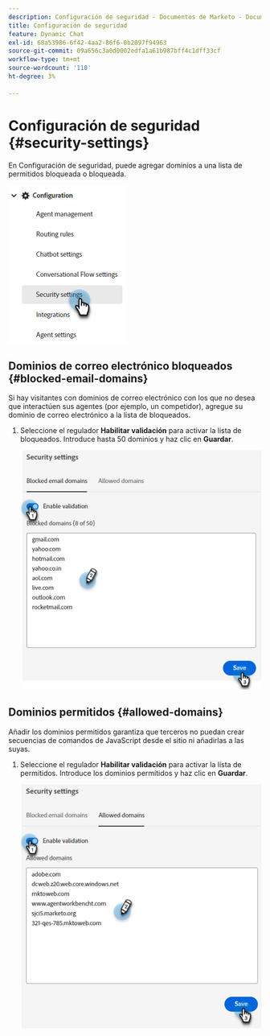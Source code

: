 ```yaml
---
description: Configuración de seguridad - Documentos de Marketo - Documentación del producto
title: Configuración de seguridad
feature: Dynamic Chat
exl-id: 68a53986-6f42-4aa2-86f6-0b2097f94963
source-git-commit: 09a656c3a0d0002edfa1a61b987bff4c1dff33cf
workflow-type: tm+mt
source-wordcount: '110'
ht-degree: 3%

---
```


# Configuración de seguridad {#security-settings}

En Configuración de seguridad, puede agregar dominios a una lista de permitidos bloqueada o bloqueada.

![](assets/security-settings-1.png)

## Dominios de correo electrónico bloqueados {#blocked-email-domains}

Si hay visitantes con dominios de correo electrónico con los que no desea que interactúen sus agentes (por ejemplo, un competidor), agregue su dominio de correo electrónico a la lista de bloqueados.

1. Seleccione el regulador **Habilitar validación** para activar la lista de bloqueados. Introduce hasta 50 dominios y haz clic en **Guardar**.

   ![](assets/security-settings-2.png)

## Dominios permitidos {#allowed-domains}

Añadir los dominios permitidos garantiza que terceros no puedan crear secuencias de comandos de JavaScript desde el sitio ni añadirlas a las suyas.

1. Seleccione el regulador **Habilitar validación** para activar la lista de permitidos. Introduce los dominios permitidos y haz clic en **Guardar**.

   ![](assets/security-settings-3.png)
